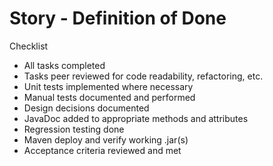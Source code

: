 # Story - Definition of Done
  
Checklist

- All tasks completed
- Tasks peer reviewed for code readability, refactoring, etc.
- Unit tests implemented where necessary
- Manual tests documented and performed
- Design decisions documented
- JavaDoc added to appropriate methods and attributes
- Regression testing done
- Maven deploy and verify working .jar(s)
- Acceptance criteria reviewed and met
